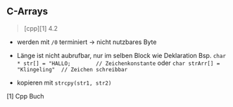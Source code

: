 ## C-Arrays
> [cpp][1] 4.2
- werden mit `/0` terminiert -> nicht nutzbares Byte
- Länge ist nicht aubrufbar, nur im selben Block wie Deklaration
Bsp. `char * str[] = "HALLO; 		// Zeichenkonstante`
oder `char strArr[] = "Klingeling" 	// Zeichen schreibbar`

- kopieren mit `strcpy(str1, str2)`

[1] Cpp Buch